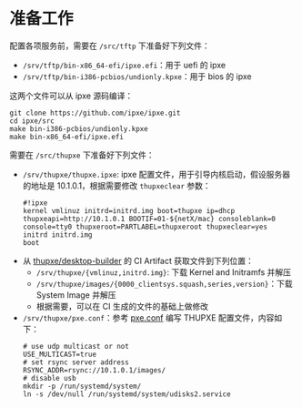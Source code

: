 # 准备工作

配置各项服务前，需要在 `/src/tftp` 下准备好下列文件：

- `/srv/tftp/bin-x86_64-efi/ipxe.efi`：用于 uefi 的 ipxe
- `/srv/tftp/bin-i386-pcbios/undionly.kpxe`：用于 bios 的 ipxe

这两个文件可以从 ipxe 源码编译：

```shell
git clone https://github.com/ipxe/ipxe.git
cd ipxe/src
make bin-i386-pcbios/undionly.kpxe
make bin-x86_64-efi/ipxe.efi
```

需要在 `/src/thupxe` 下准备好下列文件：

- `/srv/thupxe/thupxe.ipxe`: ipxe 配置文件，用于引导内核启动，假设服务器的地址是 10.1.0.1，根据需要修改 `thupxeclear` 参数：
    ```ipxe
    #!ipxe
    kernel vmlinuz initrd=initrd.img boot=thupxe ip=dhcp thupxeapi=http://10.1.0.1 BOOTIF=01-${netX/mac} consoleblank=0 console=tty0 thupxeroot=PARTLABEL=thupxeroot thupxeclear=yes
    initrd initrd.img
    boot
    ```
- 从 [thupxe/desktop-builder](https://github.com/thupxe/desktop-builder/) 的 CI Artifact 获取文件到下列位置：
    - `/srv/thupxe/{vmlinuz,initrd.img}`: 下载 Kernel and Initramfs 并解压
    - `/srv/thupxe/images/{0000_clientsys.squash,series,version}`：下载 System Image 并解压
    - 根据需要，可以在 CI 生成的文件的基础上做修改
- `/srv/thupxe/pxe.conf`：参考 [pxe.conf](https://github.com/thupxe/desktop-builder/blob/noble/pxe.conf) 编写 THUPXE 配置文件，内容如下：
    ```
    # use udp multicast or not
    USE_MULTICAST=true
    # set rsync server address
    RSYNC_ADDR=rsync://10.1.0.1/images/
    # disable usb
    mkdir -p /run/systemd/system/
    ln -s /dev/null /run/systemd/system/udisks2.service
    ```